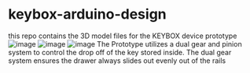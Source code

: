 # keybox-arduino-design
this repo contains the 3D model files for the KEYBOX device prototype
![image](https://github.com/theiotproject/keybox-design/assets/86488693/52b28940-32a1-423e-abfb-6c01f9b2711d)
![image](https://github.com/theiotproject/keybox-design/assets/86488693/50198861-2082-466d-ab36-f90290eedfe1)
![image](https://github.com/theiotproject/keybox-design/assets/86488693/c8ba4e39-3bfc-4941-a367-47d70c50fdf7)
The Prototype utilizes a dual gear and pinion system to control the drop off of the key stored inside. 
The dual gear system ensures the drawer always slides out evenly out of the rails
